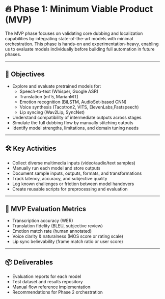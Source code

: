 # 🔥 Phase 1: Minimum Viable Product (MVP)

The MVP phase focuses on validating core dubbing and localization capabilities by integrating state-of-the-art models with minimal orchestration. This phase is hands-on and experimentation-heavy, enabling us to evaluate models individually before building full automation in future phases.

---

## 🎯 Objectives

- Explore and evaluate pretrained models for:
  - Speech-to-text (Whisper, Google ASR)
  - Translation (mT5, MarianMT)
  - Emotion recognition (BiLSTM, AudioSet-based CNN)
  - Voice synthesis (Tacotron2, VITS, ElevenLabs,Fastspeech)
  - Lip syncing (Wav2Lip, SyncNet)
- Understand compatibility of intermediate outputs across stages
- Simulate the full dubbing flow by manually stitching outputs
- Identify model strengths, limitations, and domain tuning needs

---

## 🛠️ Key Activities

- Collect diverse multimedia inputs (video/audio/text samples)
- Manually run each model and store outputs
- Document sample inputs, outputs, formats, and transformations
- Track latency, accuracy, and subjective quality
- Log known challenges or friction between model handovers
- Create reusable scripts for preprocessing and evaluation

---

## 🧪 MVP Evaluation Metrics

- Transcription accuracy (WER)
- Translation fidelity (BLEU, subjective review)
- Emotion match rate (human annotated)
- Voice clarity & naturalness (MOS score or rating scale)
- Lip sync believability (frame match ratio or user score)

---

## 📦 Deliverables

- Evaluation reports for each model
- Test dataset and results repository
- Manual flow reference implementation
- Recommendations for Phase 2 orchestration
